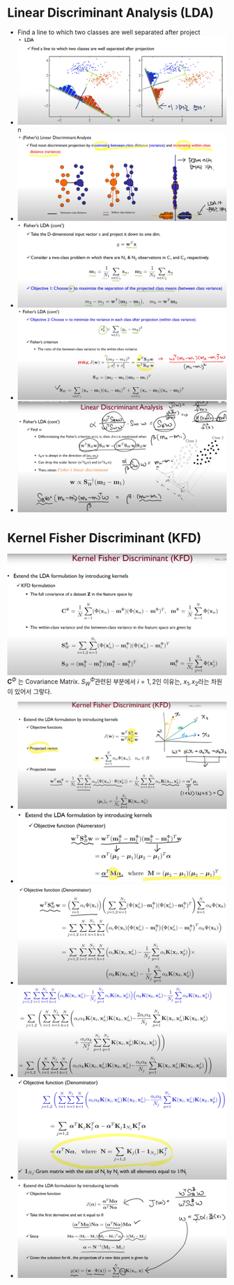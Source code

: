 # Linear Discriminant Analysis (LDA)
* Find a line to which two classes are well separated after project
* ![](images/2023-05-01-17-47-20.png)n
* ![](images/2023-05-01-17-47-06.png)
* ![](images/2023-05-01-18-23-22.png)
* ![](images/2023-05-01-18-23-45.png)
* ![](images/2023-05-01-18-24-44.png)


# Kernel Fisher Discriminant (KFD) 
![](images/2023-05-01-18-26-02.png)
$\mathbf{C}^{\Phi}$ 는 Covariance Matrix.
$S_{W}^\Phi$관련된 부분에서 $i=1,2$인 이유는, $x_1,x_2$라는 차원이 있어서 그렇다.
* ![](images/2023-05-01-18-28-03.png)
* ![](images/2023-05-01-18-28-18.png)
* ![](images/2023-05-01-18-28-28.png)
* ![](images/2023-05-01-18-28-39.png)
* ![](images/2023-05-01-18-28-53.png)
* ![](images/2023-05-01-18-29-19.png)